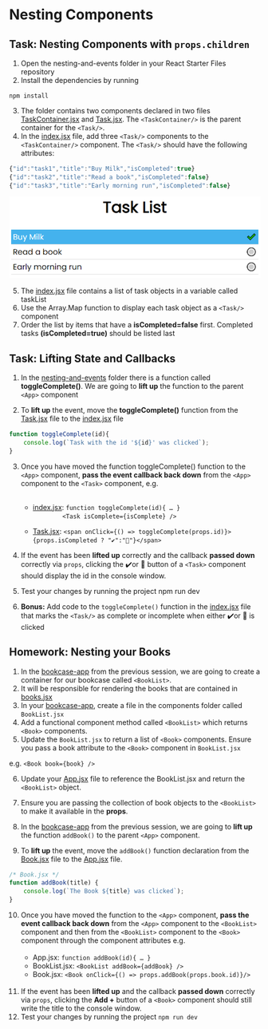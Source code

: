 # Nesting Components

## Task: Nesting Components with `props.children`

1.  Open the nesting-and-events folder in your React Starter Files repository
1. Install the dependencies by running 
```shell
npm install 
```
3. The folder contains two components declared in two files [TaskContainer.jsx][8] and [Task.jsx][1]. The `<TaskContainer/>` is the parent container for the `<Task/>`.
1. In the [index.jsx][2] file, add three `<Task/>` components to the `<TaskContainer/>` component. The `<Task/>` should have the following attributes:

```js
{"id":"task1","title":"Buy Milk","isCompleted":true}
{"id":"task2","title":"Read a book","isCompleted":false}
{"id":"task3","title":"Early morning run","isCompleted":false}
```
![Task List](docs/tasklist.png )

5. The [index.jsx][2] file contains a list of task objects in a variable called taskList
1. Use the Array.Map function to display each task object as a `<Task/>` component
1. Order the list by items that have a __isCompleted=false__ first. Completed tasks __(isCompleted=true)__ should be listed last

## Task: Lifting State and Callbacks
1. In the [nesting-and-events][3] folder there is a function called __toggleComplete()__. We are going to __lift up__ the function to the parent `<App>` component

1. To __lift up__ the event, move the __toggleComplete()__ function from the [Task.jsx][1] file to the [index.jsx][2] file

```js
function toggleComplete(id){
    console.log(`Task with the id '${id}' was clicked`);
}
```
3. Once you have moved the function toggleComplete() function to the `<App>` component, __pass the event callback back down__ from the `<App>` component to the `<Task>` component, e.g. <br/><br/>
    - [index.jsx][2]: `function toggleComplete(id){ … }`<br/>&nbsp;&nbsp;&nbsp;&nbsp;&nbsp;&nbsp;&nbsp;&nbsp;&nbsp;&nbsp;&nbsp;&nbsp;&nbsp;&nbsp;&nbsp;`<Task isComplete={isComplete} />`

    - [Task.jsx][1]: `<span onClick={() => toggleComplete(props.id)}>{props.isCompleted ? "✔️":"🔘"}</span>`

4. If the event has been __lifted up__ correctly and the callback __passed down__ correctly via `props`, clicking the ✔️or 🔘 button of a `<Task>` component should display the id in the console window.
1. Test your changes by running the project npm run dev
1. __Bonus:__ Add code to the `toggleComplete()` function in the [index.jsx][2] file that marks the `<Task/>` as complete or incomplete when either ✔️or 🔘 is clicked

## Homework: Nesting your Books
1. In the [bookcase-app][4] from the previous session, we are going to create a container for our bookcase called `<BookList>`. 
1. It will be responsible for rendering the books that are contained in [books.jsx][5]
1. In your [bookcase-app][4], create a file in the components folder called `BookList.jsx`
1. Add a functional component method called `<BookList>` which returns `<Book>` components. 
1. Update the `BookList.jsx` to return a list of `<Book>` components. Ensure you pass a book attribute to the `<Book>` component in `BookList.jsx`

e.g. `<Book book={book} />`

6. Update your [App.jsx][6] file to reference the BookList.jsx and return the `<BookList>` object. 

1. Ensure you are passing the collection of book objects to the `<BookList>` to make it available in the __props__.

1. In the [bookcase-app][4] from the previous session, we are going to __lift up__ the function `addBook()` to the parent `<App>` component.

1. To __lift up__ the event, move the `addBook()` function declaration from the [Book.jsx][7] file to the [App.jsx][6] file.

```js
/* Book.jsx */
function addBook(title) {
    console.log(`The Book ${title} was clicked`);
}
```
10. Once you have moved the function to the `<App>` component, __pass the event callback back down__ from the `<App>` component to the `<BookList>` component and then from the `<BookList>` component to the `<Book>` component through the component attributes e.g. 
<br/><br/>
    - App.jsx: `function addBook(id){ … }`
    - BookList.jsx: `<BookList addBook={addBook} />`
    - Book.jsx: `<Book onClick={() => props.addBook(props.book.id)}/>`
<br/><br/>
11. If the event has been __lifted up__ and the callback __passed down__ correctly via `props`, clicking the __Add +__ button of a `<Book>` component should still write the title to the console window.
1. Test your changes by running the project `npm run dev`

[1]:/nesting-and-events/src/components/Task.jsx
[2]:/nesting-and-events/src/index.jsx
[3]:/nesting-and-events/
[4]:/bookcase-app/
[5]:/bookcase-app/src/models/books.json
[6]:/bookcase-app/src/App.jsx
[7]:/bookcase-app/src/components/Book.jsx
[8]:/nesting-and-events/src/components/Task.jsx